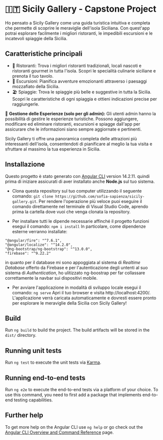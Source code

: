 # :it: Sicily Gallery - Capstone Project

Ho pensato a Sicily Gallery come una guida turistica intuitiva e completa che permette di scoprire le meraviglie dell'isola Siciliana. Con quest'app potrai esplorare facilmente i migliori ristoranti, le impedibili escursioni e le incatevoli spiaggie della Sicilia.

## Caratteristiche principali

- :fork_and_knife: Ristoranti: Trova i migliori ristoranti tradizionali, locali nascoti e ristoranti gourmet in tutta l'isola. Scopri le specialità culinarie siciliane e prenota il tuo tavolo.
- :volcano: Escursioni: Pianifica avventure emozionanti attraverso i paesaggi mozzafiato della Sicilia. 
- :beach_umbrella: Spiaggie: Trova le spiaggie più belle e suggestive in tutta la Sicilia. Scopri le caratteristiche di ogni spiaggia e ottieni indicazioni precise per raggiungerle.

:bust_in_silhouette: **Gestione delle Esperienze (solo per gli admin):** Gli utenti admin hanno la possibilità di gestire le esperienze turistiche. Possono aggiungere, modificare ed eliminare ristoranti, escursioni e spiagge dall'app per assicurare che le informazioni siano sempre aggiornate e pertinenti.

Sicily Gallery ti offre una panoramica completa delle attrazioni più interessanti dell'isola, consentendoti di pianificare al meglio la tua visita e sfruttare al massimo la tua esperienza in Sicilia.

## Installazione

Questo progetto è stato generato con [Angular CLI](https://github.com/angular/angular-cli) version 14.2.11. quindi prima di iniziare assicurati di aver installato anche **Node.js** sul tuo sistema.

- Clona questa repository sul tuo computer utilizzando il seguente comando:
`git clone https://github.com/sofia-sapienza/sicily-gallery.git`.
 Per rendere l'operazione più veloce puoi eseguire il comando direttamente nel terminale di Visual Studio Code, aprendo prima la cartella dove vuoi che venga clonata la repository.

- Per installare tutti le dipende necessarie affinché il progetto funzioni esegui il comando:
`npm i install`
In particolare, come dipendenze esterne verranno installate:
```
"@angular/fire": "^7.6.1",
"@angular/localize": "^14.2.0",
"@ng-bootstrap/ng-bootstrap": "^13.0.0",
"firebase": "^9.22.2"
```
in quanto per il database mi sono appoggiata al sistema di *Realtime Database* offerto da Firebase e per l'autenticazione degli untenti al suo sistema di *Authentication*,
ho ulitizzato ng-boostrap per far collassare correttamente la navbar sui dispositivi mobile.

- Per avviare l'applicazione in modalità di sviluppo locale esegui il comando:
`ng serve`
Apri il tuo browser e visita http://localhost:4200/. L'applicazione verrà caricata automaticamente e dovresti essere pronto per esplorare le meraviglie della Sicilia con Sicily Gallery!




## Build

Run `ng build` to build the project. The build artifacts will be stored in the `dist/` directory.

## Running unit tests

Run `ng test` to execute the unit tests via [Karma](https://karma-runner.github.io).

## Running end-to-end tests

Run `ng e2e` to execute the end-to-end tests via a platform of your choice. To use this command, you need to first add a package that implements end-to-end testing capabilities.

## Further help

To get more help on the Angular CLI use `ng help` or go check out the [Angular CLI Overview and Command Reference](https://angular.io/cli) page.
